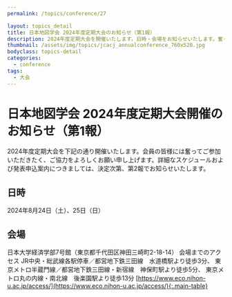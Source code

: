 ```yaml
---
permalink: /topics/conference/27

layout: topics_detail
title: 日本地図学会 2024年度定期大会のお知らせ（第1報）
description: 2024年度定期大会を開催いたします。日時・会場をお知らせいたします。奮ってご参加ください。
thumbnail: /assets/img/topics/jcacj_annualconference_760x520.jpg
bodyclass: topics-detail
categories:
  - conference
tags:
  - 大会
---
```


# 日本地図学会 2024年度定期大会開催のお知らせ（第1報）
2024年度定期大会を下記の通り開催いたします。会員の皆様には奮ってご参加いただきたく、ご協力をよろしくお願い申し上げます。詳細なスケジュールおよび発表申込案内につきましては、決定次第、第2報でお知らせいたします。

## 日時
2024年8月24日（土）、25日（日）

## 会場
日本大学経済学部7号館（東京都千代田区神田三崎町2-18-14）
会場までのアクセス
JR中央・総武線各駅停車／都営地下鉄三田線　水道橋駅より徒歩3分、
東京メトロ半蔵門線／都営地下鉄三田線・新宿線　神保町駅より徒歩5分、
東京メトロ丸の内線・南北線　後楽園駅より徒歩13分
[https://www.eco.nihon-u.ac.jp/access/](https://www.eco.nihon-u.ac.jp/access/){:.main-table}
